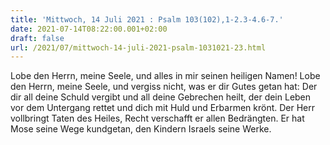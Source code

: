 ```yaml
---
title: 'Mittwoch, 14 Juli 2021 : Psalm 103(102),1-2.3-4.6-7.'
date: 2021-07-14T08:22:00.001+02:00
draft: false
url: /2021/07/mittwoch-14-juli-2021-psalm-1031021-23.html
---
```


Lobe den Herrn, meine Seele, und alles in mir seinen heiligen Namen! Lobe den Herrn, meine Seele, und vergiss nicht, was er dir Gutes getan hat: Der dir all deine Schuld vergibt und all deine Gebrechen heilt, der dein Leben vor dem Untergang rettet und dich mit Huld und Erbarmen krönt. Der Herr vollbringt Taten des Heiles, Recht verschafft er allen Bedrängten. Er hat Mose seine Wege kundgetan, den Kindern Israels seine Werke.